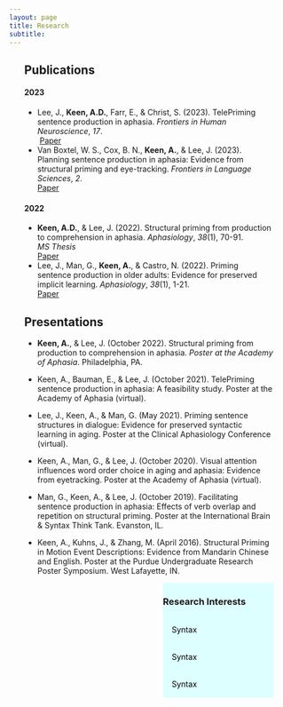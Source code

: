 ```yaml
---
layout: page
title: Research
subtitle: 
---
```

<!--https://talk.jekyllrb.com/t/create-columns-using-markdown-or-html-or-css/2139-->

<style>
.container {
    width: 450px;
    margin: 0 auto;
}
.sidebar {
    float: right;
    width: 200px;
    background: #dff;
}
.sidebar a {
    display: block;
    color: black;
    padding: 16px;
    text-decoration: none;
}
.sidebar a.active {
    background-color: #04AA6D;
    color: white;
}
.sidebar a:hover:not(.active) {
    background-color: #555;
    color: white;
}
@media screen and (max-width: 700px) {
    .sidebar {
        width: 100%;
        height: auto;
        position: relative;
    }
    .sidebar a {float: left;}
}
</style>

<div class="container">
    <div class="content">

## Publications
#### 2023
* Lee, J., **Keen, A.D.**, Farr, E., & Christ, S. (2023). TelePriming sentence production in aphasia. *Frontiers in Human Neuroscience*, *17*.  
    &nbsp;[Paper](https://doi.org/10.3389/fnhum.2023.1274620)
* Van Boxtel, W. S., Cox, B. N., **Keen, A.**, & Lee, J. (2023). Planning sentence production in aphasia: Evidence from structural priming and eye-tracking. *Frontiers in Language Sciences*, *2*.  
    [Paper](https://doi.org/10.3389/flang.2023.1175579)

#### 2022
* **Keen, A.D.**, & Lee, J. (2022). Structural priming from production to comprehension in aphasia. *Aphasiology*, *38*(1), 70-91.  
*MS Thesis*  
    [Paper](https://doi.org/10.1080/02687038.2022.2159314)
* Lee, J., Man, G., **Keen, A.**, & Castro, N. (2022). Priming sentence production in older adults: Evidence for preserved implicit learning. *Aphasiology*, *38*(1), 1-21.  
    [Paper](https://doi.org/10.1080/02687038.2022.2153326)

## Presentations
* **Keen, A.**, & Lee, J. (October 2022). Structural priming from production to comprehension in aphasia. *Poster at the Academy of Aphasia*. Philadelphia, PA.
* Keen, A., Bauman, E., & Lee, J. (October 2021). TelePriming sentence production in aphasia: A feasibility study. Poster at the Academy of Aphasia (virtual).
* Lee, J., Keen, A., & Man, G. (May 2021). Priming sentence structures in dialogue: Evidence for preserved syntactic learning in aging. Poster at the Clinical Aphasiology Conference (virtual).
* Keen, A., Man, G., & Lee, J. (October 2020). Visual attention influences word order choice in aging and aphasia: Evidence from eyetracking. Poster at the Academy of Aphasia (virtual).
* Man, G., Keen, A., & Lee, J. (October 2019). Facilitating sentence production in aphasia: Effects of verb overlap and repetition on structural priming. Poster at the International Brain & Syntax Think Tank. Evanston, IL.
* Keen, A., Kuhns, J., & Zhang, M. (April 2016). Structural Priming in Motion Event Descriptions: Evidence from Mandarin Chinese and English. Poster at the Purdue Undergraduate Research Poster Symposium. West Lafayette, IN.

    </div>
    <div class="sidebar">
        <h3>Research Interests</h3>
        <a href="#">Syntax</a>
        <a href="#">Syntax</a>
        <a href="#">Syntax</a>
    </div>
</div>
